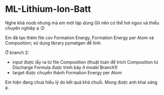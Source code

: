 # ML-Lithium-Ion-Batt
Nghe khá noob nhưng mà em mới tập dùng Git nên có thể hơi ngoo và thiếu chuyên nghiệp ạ :D

Em đã tạo thêm file csv Formation Energy, Formation Energy per Atom và Composition; sử dụng library pymatgen để tính.

Ở branch 2:
+ input được lấy ra từ file Composition (thuật toán để trích Composition từ Discharge Formula được trình bày ở model Branch1)
+ target được chuyển thành Formation Energy per Atom

Em hiện đang chưa hiểu lý do kết quả khá chuối. Mong được anh khai sáng ạ.
